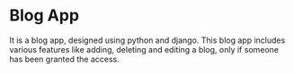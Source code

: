 # Blog App

It is a blog app, designed using python and django. This blog app includes various features like adding, deleting and editing a blog, only if someone has been granted the access.



